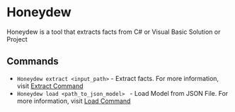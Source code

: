 # Honeydew

Honeydew is a tool that extracts facts from C# or Visual Basic Solution or Project

## Commands

* `Honeydew extract <input_path>` - Extract facts. For more information, visit [Extract Command](commands/extract)
* `Honeydew load <path_to_json_model> ` - Load Model from JSON File. For more information, visit [Load Command](commands/load)
